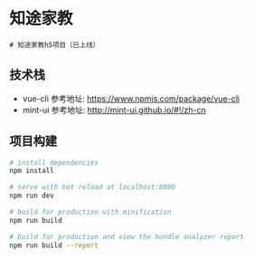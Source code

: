 # 知途家教

```
# 知途家教h5项目（已上线）
```

## 技术栈
* vue-cli 参考地址: https://www.npmjs.com/package/vue-cli  
* mint-ui 参考地址: http://mint-ui.github.io/#!/zh-cn

## 项目构建

``` bash
# install dependencies
npm install

# serve with hot reload at localhost:8080
npm run dev

# build for production with minification
npm run build

# build for production and view the bundle analyzer report
npm run build --report
```
